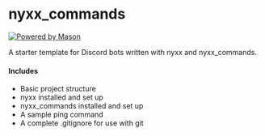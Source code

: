 # nyxx_commands

[![Powered by Mason](https://img.shields.io/endpoint?url=https%3A%2F%2Ftinyurl.com%2Fmason-badge)](https://github.com/felangel/mason)

A starter template for Discord bots written with nyxx and nyxx_commands.

#### Includes
- Basic project structure
- nyxx installed and set up
- nyxx_commands installed and set up
- A sample ping command
- A complete .gitignore for use with git
